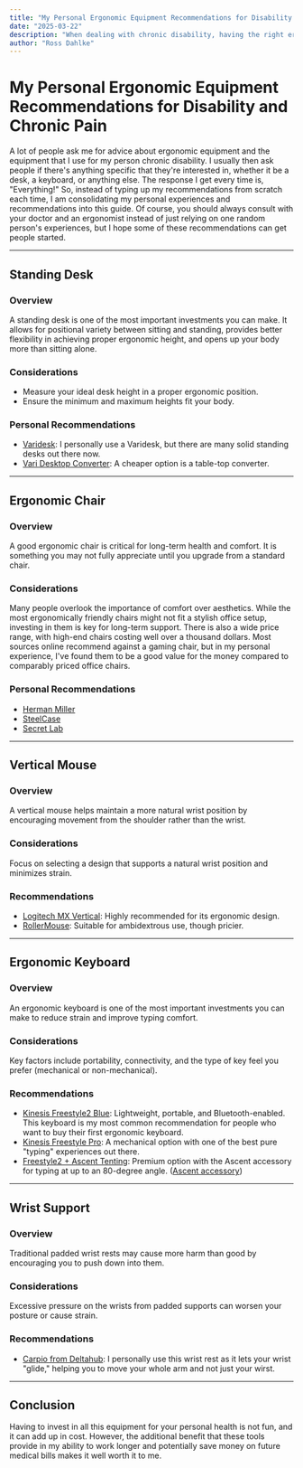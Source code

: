 ```yaml
---
title: "My Personal Ergonomic Equipment Recommendations for Disability and Chronic Pain"
date: "2025-03-22"
description: "When dealing with chronic disability, having the right ergonomic equipment is essential – sharing personal experiences and practical recommendations for ergonomic setups."
author: "Ross Dahlke"
---
```


# My Personal Ergonomic Equipment Recommendations for Disability and Chronic Pain

A lot of people ask me for advice about ergonomic equipment and the equipment that I use for my person chronic disability. I usually then ask people if there's anything specific that they're interested in, whether it be a desk, a keyboard, or anything else. The response I get every time is, "Everything!" So, instead of typing up my recommendations from scratch each time, I am consolidating my personal experiences and recommendations into this guide. Of course, you should always consult with your doctor and an ergonomist instead of just relying on one random person's experiences, but I hope some of these recommendations can get people started.

---

## Standing Desk

### Overview
A standing desk is one of the most important investments you can make. It allows for positional variety between sitting and standing, provides better flexibility in achieving proper ergonomic height, and opens up your body more than sitting alone.

### Considerations
- Measure your ideal desk height in a proper ergonomic position.
- Ensure the minimum and maximum heights fit your body.

### Personal Recommendations
- [Varidesk](https://www.vari.com/desks-and-tables/standing-desks/): I personally use a Varidesk, but there are many solid standing desks out there now. 
- [Vari Desktop Converter](https://www.vari.com/varidesk-converters/for-small-spaces/): A cheaper option is a table-top converter. 

---

## Ergonomic Chair

### Overview
A good ergonomic chair is critical for long-term health and comfort. It is something you may not fully appreciate until you upgrade from a standard chair.

### Considerations
Many people overlook the importance of comfort over aesthetics. While the most ergonomically friendly chairs might not fit a stylish office setup, investing in them is key for long-term support. There is also a wide price range, with high-end chairs costing well over a thousand dollars. Most sources online recommend against a gaming chair, but in my personal experience, I've found them to be a good value for the money compared to comparably priced office chairs. 

### Personal Recommendations
- [Herman Miller](https://www.hermanmiller.com/products/seating/)
- [SteelCase](https://www.steelcase.com/products/office-chairs/)
- [Secret Lab](https://secretlab.co/)

---

## Vertical Mouse

### Overview
A vertical mouse helps maintain a more natural wrist position by encouraging movement from the shoulder rather than the wrist.

### Considerations
Focus on selecting a design that supports a natural wrist position and minimizes strain.

### Recommendations
- [Logitech MX Vertical](https://www.amazon.com/Logitech-Vertical-Wireless-Mouse-Rechargeable/dp/B07FNJB8TT): Highly recommended for its ergonomic design.
- [RollerMouse](https://contourdesign.com/collections/rollermouse): Suitable for ambidextrous use, though pricier.

---

## Ergonomic Keyboard

### Overview
An ergonomic keyboard is one of the most important investments you can make to reduce strain and improve typing comfort.

### Considerations
Key factors include portability, connectivity, and the type of key feel you prefer (mechanical or non-mechanical).

### Recommendations
- [Kinesis Freestyle2 Blue](https://kinesis-ergo.com/shop/freestyle2-blue-mac/): Lightweight, portable, and Bluetooth-enabled. This keyboard is my most common recommendation for people who want to buy their first ergonomic keyboard.
- [Kinesis Freestyle Pro](https://kinesis-ergo.com/shop/freestyle-pro/): A mechanical option with one of the best pure "typing" experiences out there.
- [Freestyle2 + Ascent Tenting](https://kinesis-ergo.com/shop/freestyle2-mac/): Premium option with the Ascent accessory for typing at up to an 80-degree angle. ([Ascent accessory](https://kinesis-ergo.com/shop/freestyle2-ascent-accessory/))

---

## Wrist Support

### Overview
Traditional padded wrist rests may cause more harm than good by encouraging you to push down into them.

### Considerations
Excessive pressure on the wrists from padded supports can worsen your posture or cause strain.

### Recommendations
- [Carpio from Deltahub](https://deltahub.io/): I personally use this wrist rest as it lets your wrist "glide," helping you to move your whole arm and not just your wirst. 

---

## Conclusion

Having to invest in all this equipment for your personal health is not fun, and it can add up in cost. However, the additional benefit that these tools provide in my ability to work longer and potentially save money on future medical bills makes it well worth it to me.